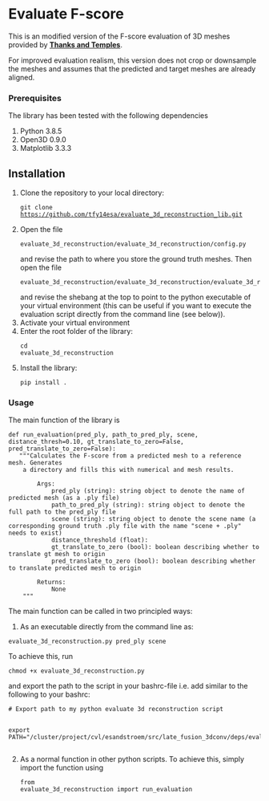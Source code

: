 # Evaluate F-score

This is an modified version of the F-score evaluation of 3D meshes provided by [**Thanks and Temples**](https://github.com/isl-org/TanksAndTemples/tree/master/python_toolbox/evaluation). 

For improved evaluation realism, this version does not crop or downsample the meshes and assumes that the predicted and target meshes are already aligned.

### Prerequisites
The library has been tested with the following dependencies

1. Python 3.8.5
2. Open3D 0.9.0
3. Matplotlib 3.3.3

## Installation

1. Clone the repository to your local directory: <pre><code>git clone https://github.com/tfy14esa/evaluate_3d_reconstruction_lib.git</code></pre>
2. Open the file <pre><code>evaluate_3d_reconstruction/evaluate_3d_reconstruction/config.py</code></pre> and revise the path to where you store the ground truth meshes. Then open the file <pre><code>evaluate_3d_reconstruction/evaluate_3d_reconstruction/evaluate_3d_reconstruction.py</code></pre> and revise the shebang at the top to point to the python executable of your virtual environment (this can be useful if you want to execute the evaluation script directly from the command line (see below)).
2. Activate your virtual environment
3. Enter the root folder of the library: <pre><code>cd evaluate_3d_reconstruction</code></pre>
4. Install the library: <pre><code>pip install .</code></pre>
 
### Usage

The main function of the library is 
<pre><code>def run_evaluation(pred_ply, path_to_pred_ply, scene, distance_thresh=0.10, gt_translate_to_zero=False, pred_translate_to_zero=False):
   """Calculates the F-score from a predicted mesh to a reference mesh. Generates
    a directory and fills this with numerical and mesh results.

        Args:
            pred_ply (string): string object to denote the name of predicted mesh (as a .ply file)
            path_to_pred_ply (string): string object to denote the full path to the pred_ply file
            scene (string): string object to denote the scene name (a corresponding ground truth .ply file with the name "scene + .ply" needs to exist)
            distance_threshold (float):
            gt_translate_to_zero (bool): boolean describing whether to translate gt mesh to origin
            pred_translate_to_zero (bool): boolean describing whether to translate predicted mesh to origin

        Returns:
            None
    """
</code></pre>

The main function can be called in two principled ways:

1. As an executable directly from the command line as:
<pre><code>evaluate_3d_reconstruction.py pred_ply scene</code></pre> To achieve this, run <pre><code>chmod +x evaluate_3d_reconstruction.py</code></pre> and export the path to the script in your bashrc-file i.e. add similar to the following to your bashrc: <pre><code># Export path to my python evaluate 3d reconstruction script
export PATH="/cluster/project/cvl/esandstroem/src/late_fusion_3dconv/deps/evaluate_3d_reconstruction/evaluate_3d_reconstruction:$PATH"</code></pre>

2. As a normal function in other python scripts. To achieve this, simply import the function using <pre><code>from evaluate_3d_reconstruction import run_evaluation</code></pre>

